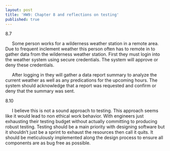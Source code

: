 ```yaml
---
layout: post
title: 'HW9: Chapter 8 and reflections on testing'
published: true
---
```


8.7 

&ensp;&ensp;&ensp;Some person works for a wilderness weather station in a remote area. Due to frequent inclement weather this person often has to remote in to gather data from the wilderness weather station. First they must login into the weather system using secure credentials. The system will approve or deny these credentials.

&ensp;&ensp;&ensp;After logging in they will gather a data report summary to analyze the current weather as well as any predications for the upcoming hours. The system should acknowledge that a report was requested and confirm or deny that the summary was sent.

8.10

&ensp;&ensp;&ensp;I believe this is not a sound approach to testing. This approach seems like it would lead to non ethical work behavior. With engineers just exhausting their testing budget without actually committing to producing robust testing. Testing should be a main priority with designing software but it shouldn’t just be a sprint to exhaust the resources then call it quits. It should be meticulously implemented along the design process to ensure all components are as bug free as possible.
